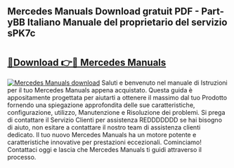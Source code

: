 ## Mercedes Manuals Download gratuit PDF - Part-yBB Italiano Manuale del proprietario del servizio sPK7c

# <h2><a href="http://dfe07a.blite.top/?on=Mercedes+Manuals">🔗Download 👉🔴 Mercedes Manuals</a></h2>

[![Mercedes Manuals download](https://i.imgur.com/lujVjoI.png)](http://dfe07a.blite.top/?on=Mercedes+Manuals)
Saluti e benvenuto nel manuale di Istruzioni per il tuo Mercedes Manuals appena acquistato. Questa guida è appositamente progettata per aiutarti a ottenere il massimo dal tuo Prodotto fornendo una spiegazione approfondita delle sue caratteristiche, configurazione, utilizzo, Manutenzione e Risoluzione dei problemi. Si prega di contattare il Servizio Clienti per assistenza REDDDDDDD se hai bisogno di aiuto, non esitare a contattare il nostro team di assistenza clienti dedicato. Il tuo nuovo Mercedes Manuals ha un motore potente e caratteristiche innovative per prestazioni eccezionali. Cominciamo! Contattaci oggi e lascia che Mercedes Manuals ti guidi attraverso il processo.
